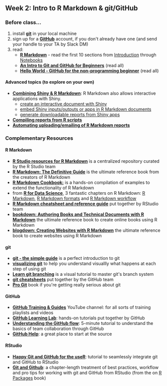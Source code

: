 ## Week 2: Intro to R Markdown & git/GitHub

### Before class...

1. install [__git__](https://git-scm.com/downloads) in your local machine
2. sign up for a [__GitHub__](https://github.com) account, if you don't already have one (and send your handle to your TA by Slack DM)
3. read:
	* [__R Markdown__]()  - read the first 10 sections from [Introduction](https://rmarkdown.rstudio.com/lesson-1.html) through [Notebooks](https://rmarkdown.rstudio.com/lesson-10.html)
	* [__An Intro to Git and GitHub for Beginners__](https://product.hubspot.com/blog/git-and-github-tutorial-for-beginners) (read all)
	* [__Hello World - GitHub for the non-programming beginner__](https://guides.github.com/activities/hello-world/) (read all)

#### Advanced topics (to explore on your own)

* [__Combining Shiny & R Markdown__](https://beta.rstudioconnect.com/content/2671/Combining-Shiny-R-Markdown.html): R Markdown also allows interactive applications with Shiny.
	* [create an interactive document with Shiny](https://bookdown.org/yihui/rmarkdown/shiny-documents.html)
	* [embed Shiny inputs/outputs or apps in R Markdown documents](https://bookdown.org/yihui/rmarkdown/shiny-embedded.html)
	* [generate downloadable reports from Shiny apps](https://shiny.rstudio.com/articles/generating-reports.html)
* [__Compiling reports from R scripts__](https://rmarkdown.rstudio.com/articles_report_from_r_script.html)
* [__Automating uploading/emailing of R Markdown reports__](http://www.analyticsforfun.com/2016/01/scheduling-r-markdown-reports-via-email.html)


### Complementary Resources


#### R Markdown

* [__R Studio resources for R Markdown__](https://rmarkdown.rstudio.com) is a centralized repository curated by the R Studio team
* [__R Markdown: The Definitive Guide__](https://bookdown.org/yihui/rmarkdown/) is the ultimate reference book from the creators of R Markdown
* [__R Markdown Cookbook:__](https://bookdown.org/yihui/rmarkdown-cookbook/) is a hands-on  compilation of examples to extend the functionality of R Markdown
* from [__R for Data Science__](https://r4ds.had.co.nz/index.html), 3 fantastic chapters on R Markdown: [R Markdown](https://r4ds.had.co.nz/r-markdown.html), [R Markdown formats](https://r4ds.had.co.nz/r-markdown-formats.html) and [R Markdown workflow](https://r4ds.had.co.nz/r-markdown-workflow.html)
* [__R Markdown cheatsheet and reference guide__](https://rstudio.com/resources/cheatsheets/) put together by RStudio team
* [__bookdown: Authoring Books and Technical Documents with R Markdown__](https://bookdown.org/yihui/bookdown/) the ultimate reference book to create online books using R Markdown
* [__blogdown: Creating Websites with R Markdown__](https://bookdown.org/yihui/blogdown/) the ultimate reference book to create websites using R Markdown



#### git

* [__git - the simple guide__](http://rogerdudler.github.io/git-guide/)  is a perfect introduction to git
* [__visualizing git__](http://git-school.github.io/visualizing-git/) to help you understand visuallly what happens at each step of using git
* [__Learn git branching__](https://learngitbranching.js.org) is a visual tutorial to master git's branch system
* [__git cheatsheets__](https://training.github.com) put together by the GitHub team
* [__Pro Git__](https://git-scm.com/book/en/v2) book if you're getting really serious about git

#### GitHub

* [__GitHub Training & Guides__](https://www.youtube.com/githubguides) YouTube channel: for all sorts of training playlists and videos
* [__GitHub Learning Lab__](https://lab.github.com): hands-on tutorials put together by GitHub
* [__Understanding the GitHub flow__](https://guides.github.com/introduction/flow/): 5-minute tutorial to understand the basics of team collaboration through GitHub
* [__GitHub Help__](https://help.github.com/): a great place to start at the source

#### RStudio

* [__Happy Git and GitHub for the useR__](https://happygitwithr.com): tutorial to seamlessly integrate git and GitHub to RStudio
* [__Git and Github__](https://r-pkgs.org/git.html): a chapter-length treatment of best practices, workflow and pro tips for working with git and GitHub from RStudio (from the on [R Packages](https://r-pkgs.org) book)

